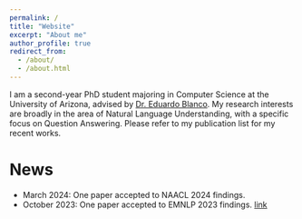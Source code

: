 ```yaml
---
permalink: /
title: "Website"
excerpt: "About me"
author_profile: true
redirect_from: 
  - /about/
  - /about.html
---
```



I am a second-year PhD student majoring in Computer Science at the University of Arizona, advised by [Dr. Eduardo Blanco](https://eduardoblanco.github.io/). My research interests are broadly in the area of Natural Language Understanding, with a specific focus on Question Answering. Please refer to my publication list for my recent works.



News
======

* March 2024: One paper accepted to NAACL 2024 findings. 
* October 2023: One paper accepted to EMNLP 2023 findings. [link](https://aclanthology.org/2023.findings-emnlp.146/)


